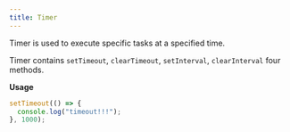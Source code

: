 ```yaml
---
title: Timer
---
```


Timer is used to execute specific tasks at a specified time.

Timer contains `setTimeout`, `clearTimeout`, `setInterval`, `clearInterval` four methods.

**Usage**

```javascript
setTimeout(() => {
  console.log("timeout!!!");
}, 1000);
```